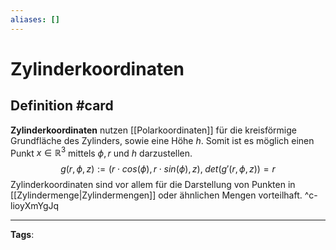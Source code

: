 ```yaml
---
aliases: []
---
```


# Zylinderkoordinaten 

## Definition #card 
**Zylinderkoordinaten** nutzen [[Polarkoordinaten]] für die kreisförmige Grundfläche des Zylinders, sowie eine Höhe $h$. Somit ist es möglich einen Punkt $x \in \mathbb{R}^{3}$ mittels $\phi, r$ und $h$ darzustellen.
$$
g(r,\phi,z) := (r \cdot cos(\phi), r \cdot sin(\phi), z),\;
det(g'(r,\phi,z)) = r
$$
Zylinderkoordinaten sind vor allem für die Darstellung von Punkten in [[Zylindermenge|Zylindermengen]] oder ähnlichen Mengen vorteilhaft.
^c-lioyXmYgJq

---
**Tags**: 